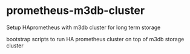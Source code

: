 # prometheus-m3db-cluster
Setup HAprometheus with m3db cluster for long term storage

bootstrap scripts to run HA prometheus cluster on top of m3db storage cluster
